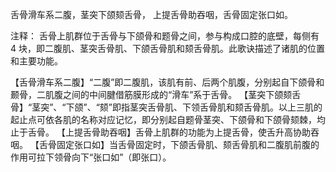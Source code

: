 舌骨滑车系二腹，茎突下颌颏舌骨，
上提舌骨助吞咽，舌骨固定张口如。

注释：
舌骨上肌群位于舌骨与下颌骨和题骨之间，参与构成口腔的底壁，每侧有 4 块，即二腹肌、茎突舌骨肌、下颌舌骨肌和颏舌骨肌。此歌诀描述了诸肌的位置和主要功能。

【舌骨滑车系二腹】“二腹”即二腹肌，该肌有前、后两个肌腹，分别起自下颌骨和颞骨，二肌腹之间的中间腱借筋膜形成的“滑车”系于舌骨。
【茎突下颌颏舌骨】“茎突”、“下颌”、“颏”即指茎突舌骨肌、下领舌骨肌和颏舌骨肌。以上三肌的起止点可依各肌的名称对应记忆，即分别起自题骨茎突、下颌骨和下颌骨颏棘，均止于舌骨。
【上提舌骨助吞咽】舌骨上肌群的功能为上提舌骨，使舌升高协助吞咽。
【舌骨固定张口如】当舌骨固定时，下颌舌骨肌、颏舌骨肌和二腹肌前腹的作用可拉下领骨向下“张口如”（即张口）。